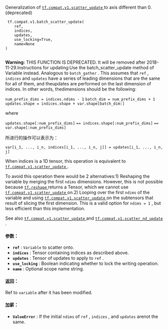 Generalization of [ `tf.compat.v1.scatter_update` ](https://tensorflow.google.cn/api_docs/python/tf/compat/v1/scatter_update) to axis different than 0. (deprecated)

```
 tf.compat.v1.batch_scatter_update(
    ref,
    indices,
    updates,
    use_locking=True,
    name=None
)
 
```


**Warning:**  THIS FUNCTION IS DEPRECATED. It will be removed after 2018-11-29.Instructions for updating:Use the batch_scatter_update method of Variable instead.
Analogous to  `batch_gather` . This assumes that  `ref` ,  `indices`  and  `updates` have a series of leading dimensions that are the same for all of them, and theupdates are performed on the last dimension of indices. In other words, thedimensions should be the following:

 `num_prefix_dims = indices.ndims - 1`  `batch_dim = num_prefix_dims + 1`  `updates.shape = indices.shape + var.shape[batch_dim:]` 

where

 `updates.shape[:num_prefix_dims]`  `== indices.shape[:num_prefix_dims]`  `== var.shape[:num_prefix_dims]` 

所进行的操作可以表示为：

 `var[i_1, ..., i_n, indices[i_1, ..., i_n, j]] = updates[i_1, ..., i_n, j]` 

When indices is a 1D tensor, this operation is equivalent to[ `tf.compat.v1.scatter_update` ](https://tensorflow.google.cn/api_docs/python/tf/compat/v1/scatter_update).

To avoid this operation there would be 2 alternatives:1) Reshaping the variable by merging the first  `ndims`  dimensions. However,   this is not possible because [ `tf.reshape` ](https://tensorflow.google.cn/api_docs/python/tf/reshape) returns a Tensor, which we   cannot use [ `tf.compat.v1.scatter_update` ](https://tensorflow.google.cn/api_docs/python/tf/compat/v1/scatter_update) on.2) Looping over the first  `ndims`  of the variable and using   [ `tf.compat.v1.scatter_update` ](https://tensorflow.google.cn/api_docs/python/tf/compat/v1/scatter_update) on the subtensors that result of slicing the   first   dimension. This is a valid option for  `ndims = 1` , but less efficient than   this implementation.

See also [ `tf.compat.v1.scatter_update` ](https://tensorflow.google.cn/api_docs/python/tf/compat/v1/scatter_update) and [ `tf.compat.v1.scatter_nd_update` ](https://tensorflow.google.cn/api_docs/python/tf/compat/v1/scatter_nd_update).

#### 参数：
- **`ref`** :  `Variable`  to scatter onto.
- **`indices`** : Tensor containing indices as described above.
- **`updates`** : Tensor of updates to apply to  `ref` .
- **`use_locking`** : Boolean indicating whether to lock the writing operation.
- **`name`** : Optional scope name string.


#### 返回：
Ref to  `variable`  after it has been modified.

#### 加薪：
- **`ValueError`** : If the initial  `ndims`  of  `ref` ,  `indices` , and  `updates`  arenot the same.
